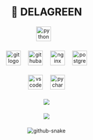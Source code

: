 <h1 align="center">🐉 DELAGREEN </h1>

###

<div align="center">
  <img src="https://skillicons.dev/icons?i=py" height="40" alt="python logo"  />
  <img width="12" />
</div>

###

<div align="center">
  <img src="https://skillicons.dev/icons?i=git" height="40" alt="git logo"  />
  <img width="12" />
  <img src="https://skillicons.dev/icons?i=githubactions" height="40" alt="githubactions logo"  />
  <img width="12" />
  <img src="https://skillicons.dev/icons?i=nginx" height="40" alt="nginx logo"  />
  <img width="12" />
  <img src="https://skillicons.dev/icons?i=postgres" height="40" alt="postgresql logo"  />
</div>

###

<div align="center">
  <img src="https://skillicons.dev/icons?i=vscode" height="40" alt="vscode logo"  />
  <img width="12" />
  <img src="https://cdn.jsdelivr.net/gh/devicons/devicon/icons/pycharm/pycharm-original.svg" height="40" alt="pycharm logo"  />
</div>

###

<p align="center">
  <img src="https://github-readme-stats.vercel.app/api?username=DELAGREEN&theme=bear&show_icons=true&hide_border=true&count_private=true&locale=ru">
</p>

###

<p align="center">
  <img src="https://github-profile-trophy.vercel.app/?username=DELAGREEN&theme=radical&no-frame=true&no-bg=true&margin-w=4">
</p>

###

<p align="center">
  <picture>
    <picture>
      <source media="(prefers-color-scheme: dark)" srcset="github-snake-dark.svg" />
      <source media="(prefers-color-scheme: light)" srcset="github-snake.svg" />
      <img alt="github-snake" src="github-snake.svg" />
</picture>
  </picture>
</p>
